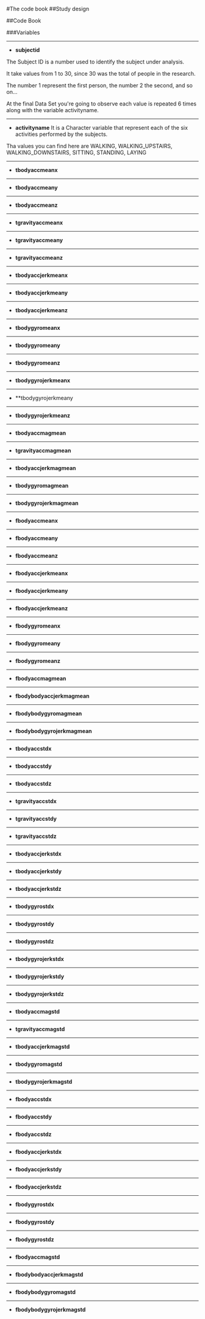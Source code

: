 #The code book
##Study design

##Code Book

###Variables

- - - 
* **subjectid**

The Subject ID is a number used to identify the subject under analysis. 

It take values from 1 to 30, since 30 was the total of people in the research.

The number 1 represent the first person, the number 2 the second,  and so on...

At the final Data Set you're going to observe each value is repeated 6 times along with the variable activityname.

- - -
* **activityname**
It is a Character variable that represent each of the six activities performed by the subjects.

Tha values you can find here are WALKING, WALKING_UPSTAIRS, WALKING_DOWNSTAIRS, SITTING, STANDING, LAYING

- - -
* **tbodyaccmeanx**

- - -
* **tbodyaccmeany**

- - -
* **tbodyaccmeanz**

- - -
* **tgravityaccmeanx**

- - -
* **tgravityaccmeany**

- - -
* **tgravityaccmeanz**

- - -
* **tbodyaccjerkmeanx**

- - -
* **tbodyaccjerkmeany**

- - -
* **tbodyaccjerkmeanz**

- - -
* **tbodygyromeanx**

- - -
* **tbodygyromeany**

- - -
* **tbodygyromeanz**

- - -
* **tbodygyrojerkmeanx**

- - -
* **tbodygyrojerkmeany

- - -
* **tbodygyrojerkmeanz**

- - -
* **tbodyaccmagmean**

- - -
* **tgravityaccmagmean**

- - -
* **tbodyaccjerkmagmean**

- - -
* **tbodygyromagmean**

- - -
* **tbodygyrojerkmagmean**

- - -
* **fbodyaccmeanx**

- - -
* **fbodyaccmeany**

- - -
* **fbodyaccmeanz**

- - -
* **fbodyaccjerkmeanx**

- - -
* **fbodyaccjerkmeany**

- - -
* **fbodyaccjerkmeanz**

- - -
* **fbodygyromeanx**

- - -
* **fbodygyromeany**

- - -
* **fbodygyromeanz**

- - -
* **fbodyaccmagmean**

- - -
* **fbodybodyaccjerkmagmean**

- - -
* **fbodybodygyromagmean**

- - -
* **fbodybodygyrojerkmagmean**

- - -
* **tbodyaccstdx**

- - -
* **tbodyaccstdy**

- - -
* **tbodyaccstdz**

- - -
* **tgravityaccstdx**

- - -
* **tgravityaccstdy**

- - -
* **tgravityaccstdz**

- - -
* **tbodyaccjerkstdx**

- - -
* **tbodyaccjerkstdy**

- - -
* **tbodyaccjerkstdz**

- - -
* **tbodygyrostdx**

- - -
* **tbodygyrostdy**

- - -
* **tbodygyrostdz**

- - -
* **tbodygyrojerkstdx**

- - -
* **tbodygyrojerkstdy**

- - -
* **tbodygyrojerkstdz**

- - -
* **tbodyaccmagstd**

- - -
* **tgravityaccmagstd**

- - -
* **tbodyaccjerkmagstd**

- - -
* **tbodygyromagstd**

- - -
* **tbodygyrojerkmagstd**

- - -
* **fbodyaccstdx**

- - -
* **fbodyaccstdy**

- - -
* **fbodyaccstdz**

- - -
* **fbodyaccjerkstdx**

- - -
* **fbodyaccjerkstdy**

- - -
* **fbodyaccjerkstdz**

- - -
* **fbodygyrostdx**

- - -
* **fbodygyrostdy**

- - -
* **fbodygyrostdz**

- - -
* **fbodyaccmagstd**

- - -
* **fbodybodyaccjerkmagstd**

- - -
* **fbodybodygyromagstd**

- - -
* **fbodybodygyrojerkmagstd**
